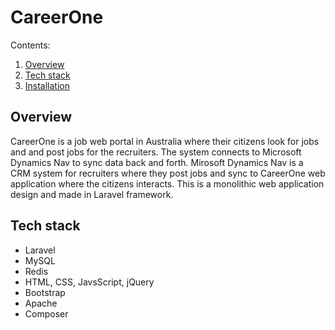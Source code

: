 # CareerOne

Contents:
1. [Overview](#overview)
2. [Tech stack](#tech-stack)
3. [Installation](#installation)

## Overview
CareerOne is a job web portal in Australia where their citizens look for jobs and and post jobs for the recruiters. The system connects to Microsoft Dynamics Nav to sync data back and forth. Mirosoft Dynamics Nav is a CRM system for recruiters where they post jobs and sync to CareerOne web application where the citizens interacts. This is a monolithic web application design and made in Laravel framework.

## Tech stack
- Laravel
- MySQL
- Redis
- HTML, CSS, JavsScript, jQuery
- Bootstrap
- Apache
- Composer
